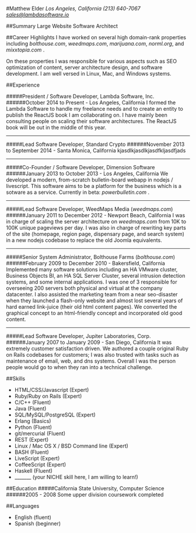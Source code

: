 #Matthew Elder
*Los Angeles, California*
*(213) 640-7067*
*sales@lambdasoftware.io*

##Summary
Large Website Software Architect

##Career Highlights
I have worked on several high domain-rank properties including _bolthouse.com_, _weedmaps.com_, _marijuana.com_, _norml.org_, and _mixxtopia.com_ .

On these properties I was responsible for various aspects such as SEO optimization of content, server architecture design, and software development. I am well versed in Linux, Mac, and Windows systems.

##Experience

#####President / Software Developer, Lambda Software, Inc.
######October 2014 to Present - Los Angeles, California
I formed the Lambda Software to handle my freelance needs and to create an entity to publish the ReactJS book I am collaborating on. I have mainly been consulting people on scaling their software architectures. The ReactJS book will be out in the middle of this year.
***
#####Lead Software Developer, Standard Crypto
######November 2013 to September 2014 - Santa Monica, California
kjasdlkjasdlkjasdfkljasdfjads
***
#####Co-Founder / Software Developer, Dimension Software
######January 2013 to October 2013 - Los Angeles, California
We developed a modern, from-scratch bulletin-board webapp in nodejs / livescript. This software aims to be a platform for the business which is a sotware as a service. Currently in beta: _powerbulletin.com_ .
***
#####Lead Software Developer, WeedMaps Media (_weedmaps.com_)
######January 2011 to December 2012 - Newport Beach, California
I was in charge of scaling the server architecture on _weedmaps.com_ from 10K to 100K unique pageviews per day. I was also in charge of rewriting key parts of the site (homepage, region page, dispensary page, and search system) in a new nodejs codebase to replace the old Joomla equivalents.
***
#####Senior System Administrator, Bolthouse Farms (_bolthouse.com_)
######February 2009 to December 2010 - Bakersfield, California
Implemented many software solutions including an HA VMware cluster, Business Objects BI, an HA SQL Server Cluster, several intrusion detection systems, and some internal applications. I was one of 3 responsible for overseeing 200 servers both physical and virtual at the company datacenter. I also assisted the marketing team from a near seo-disaster when they launched a flash-only website and almost lost several years of hard earned link-juice (their old html content pages). We converted the graphical concept to an html-friendly concept and incorporated old good content.
***
#####Lead Software Developer, Jupiter Laboratories, Corp.
######January 2007 to January 2009 - San Diego, California
It was extremely customer satisfaction driven. We authored a couple original Ruby on Rails codebases for customers; I was also trusted with tasks such as maintenance of email, web, and dns systems. Overall I was the person people would go to when they ran into a technical challenge.



##Skills
* HTML/CSS/Javascript (Expert)
* Ruby/Ruby on Rails (Expert)
* C/C++ (Fluent)
* Java (Fluent)
* SQL/MySQL/PostgreSQL (Expert)
* Erlang (Basics)
* Python (Fluent)
* git/mercurial (Fluent)
* REST (Expert)
* Linux / Mac OS X / BSD Command line  (Expert)
* BASH (Fluent)
* LiveScript (Expert)
* CoffeeScript (Expert)
* Haskell (Fluent)
* _______ (your NICHE skill here, I am willing to learn!)

##Education
#####California State University, Computer Science
######2005 - 2008
Some upper division coursework completed


##Languages

* English (fluent)
* Spanish (beginner)
